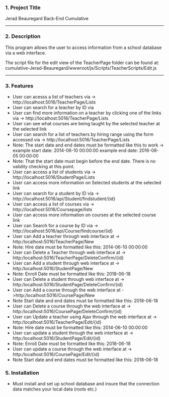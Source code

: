 
### **1. Project Title**
Jerad Beauregard Back-End Cumulative

---

### **2. Description**
This program allows the user to access information from a school database via a web interface.

The script file for the edit view of the TeacherPage folder can be found at:
cumulative-Jerad-Beauregard/wwwroot/js/Scripts/TeacherScripts/Edit.js

---

### **3. Features**
- User can acesss a list of teachers via -> http://localhost:5016/TeacherPage/Lists
- User can search for a teacher by ID via
- User can find more information on a teacher by clicking one of the links via -> http://localhost:5016/TeacherPage/Lists
- User can see what courses are being taught by the selected teacher at the selected link
- User can search for a list of teachers by hiring range using the form accessed via -> http://localhost:5016/TeacherPage/Lists
- Note: The start date and end dates must be formatted like this to work -> example start date: 2014-06-10 00:00:00 example end date: 2016-08-05 00:00:00
- Note: That the start date must begin before the end date. There is no validity checking at this point.
- User can access a list of students via -> http://localhost:5016/StudentPage/Lists
- User can access more information on Selected students at the selected link
- User can search for a student by ID via -> http://localhost:5016/api/Student/findstudent/{id}
- User can access a list of courses via -> http://localhost:5016/Coursepage/lists
- User can access more information on courses at the selected course link
- User can Search for a course by ID via -> http://localhost:5016/api/Course/findcourse/{id}
- User can Add a teacher through web interface at -> http:/localhost:5016/TeacherPage/New
- Note: Hire date must be formatted like this: 2014-06-10 00:00:00
- User can Delete a Teacher through web interface at -> http:/localhost:5016/TeacherPage/DeleteConfirm/{id}
- User can Add a student through web interface at -> http:/localhost:5016/StudentPage/New
- Note: Enroll Date must be formatted like this: 2018-06-18
- User can Delete a student through web interface at -> http:/localhost:5016/StudentPage/DeleteConfirm/{id}
- User can Add a course through the web interface at ->http:/localhost:5016/CoursePage/New
- Note Start date and end dates must be formatted like this: 2018-06-18
- User can Delete a course through the web interface at -> http:/localhost:5016/CoursePage/DeleteConfirm/{id}
- User can Update a teacher using Ajax through the web interface at -> http:/localhost:5016/TeacherPage/Edit/{id} 
- Note: Hire date must be formatted like this: 2014-06-10 00:00:00
- User can update a student through the web interface at -> http:/localhost:5016/StudentPage/Edit/{id}
- Note: Enroll Date must be formatted like this: 2018-06-18
- User can update a course through the web interface at ->  http:/localhost:5016/CoursePage/Edit/{id}
- Note Start date and end dates must be formatted like this: 2018-06-18

### **5. Installation**
- Must install and set up school database and insure that the connection data matches your local data (roots etc.)
